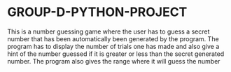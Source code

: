 # GROUP-D-PYTHON-PROJECT
This is a number guessing game where the user has to guess a secret number that has been automatically been generated by the program.
The program has to display the number of trials one has made and also give a hint of the number guessed if it is greater or less than the secret generated number. 
The program also gives the range where it will guess the number
